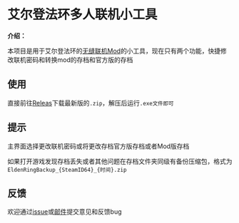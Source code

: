 # 艾尔登法环多人联机小工具

**介绍：** 

本项目是用于艾尔登法环的[无缝联机Mod](https://www.nexusmods.com/eldenring/mods/510)的小工具，现在只有两个功能，快捷修改联机密码和转换mod的存档和官方版的存档

## 使用

直接前往[Releas](https://github.com/HeTongRe4per/EldenRingSeamlessCoopTool/releases)下载最新版的`.zip`，解压后运行`.exe文件即可`

## 提示

主界面选择更改联机密码或将更改存档官方版存档或者Mod版存档

如果打开游戏发现存档丢失或者其他问题在存档文件夹同级有备份压缩包，格式为`EldenRingBackup_{SteamID64}_{时间}.zip`

## 反馈

欢迎通过[issue](https://github.com/HeTongRe4per/EldenRingSeamlessCoopTool/issues)或[邮件](mailto:zhang_zlf@outlook.com)提交意见和反馈bug
